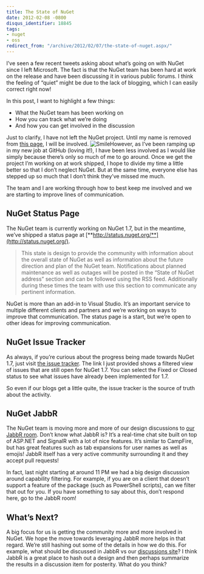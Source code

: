 ```yaml
---
title: The State of NuGet
date: 2012-02-08 -0800
disqus_identifier: 18845
tags:
- nuget
- oss
redirect_from: "/archive/2012/02/07/the-state-of-nuget.aspx/"
---
```


I’ve seen a few recent tweets asking about what’s going on with NuGet
since I left Microsoft. The fact is that the NuGet team has been hard at
work on the release and have been discussing it in various public
forums. I think the feeling of “quiet” might be due to the lack of
blogging, which I can easily correct right now!

In this post, I want to highlight a few things:

-   What the NuGet team has been working on
-   How you can track what we’re doing
-   And how you can get involved in the discussion

Just to clarify, I have not left the NuGet project. Until my name is
removed from [this
page](http://www.outercurve.org/Galleries/ASPNETOpenSourceGallery/NuGet "NuGet on Outercurve"),
I will be involved.
![Smile](https://haacked.com/images/haacked_com/WindowsLiveWriter/The-State-of-NuGet_A57C/wlEmoticon-smile_2.png)However,
as I’ve been ramping up in my new job at GitHub (loving it!), I have
been less involved as I would like simply because there’s only so much
of me to go around. Once we get the project I’m working on at work
shipped, I hope to divide my time a little better so that I don’t
neglect NuGet. But at the same time, everyone else has stepped up so
much that I don’t think they’ve missed me much.

The team and I are working through how to best keep me involved and we
are starting to improve lines of communication.

NuGet Status Page
-----------------

The NuGet team is currently working on NuGet 1.7, but in the meantime,
we’ve shipped a status page at
[**http://status.nuget.org/**](http://status.nuget.org/).

> This state is design to provide the community with information about
> the overall state of NuGet as well as information about the future
> direction and plan of the NuGet team. Notifications about planned
> maintenance as well as outages will be posted in the “State of NuGet
> address” section and can be followed using the RSS feed. Additionally
> during these times the team with use this section to communicate any
> pertinent information.

NuGet is more than an add-in to Visual Studio. It’s an important service
to multiple different clients and partners and we’re working on ways to
improve that communication. The status page is a start, but we’re open
to other ideas for improving communication.

NuGet Issue Tracker
-------------------

As always, if you’re curious about the progress being made towards NuGet
1.7, just visit [the issue
tracker](http://nuget.codeplex.com/workitem/list/advanced?keyword=&status=Open%20%28not%20closed%29&type=All&priority=All&release=NuGet%201.7&assignedTo=All&component=All&sortField=LastUpdatedDate&sortDirection=Descending&page=0 "NuGet Issue Tracker").
The link I just provided shows a filtered view of issues that are still
open for NuGet 1.7. You can select the Fixed or Closed status to see
what issues have already been implemented for 1.7.

So even if our blogs get a little quite, the issue tracker is the source
of truth about the activity.

NuGet JabbR
-----------

The NuGet team is moving more and more of our design discussions to [our
JabbR room](http://jabbr.net/#/rooms/nuget "NuGet JabbR Room"). Don’t
know what JabbR is? It’s a real-time chat site built on top of ASP.NET
and SignalR with a lot of nice features. It’s similar to CampFire, but
has great features such as tab expansions for user names as well as
emojis! JabbR itself has a very active community surrounding it and they
accept pull requests!

In fact, last night starting at around 11 PM we had a big design
discussion around capability filtering. For example, if you are on a
client that doesn’t support a feature of the package (such as PowerShell
scripts), can we filter that out for you. If you have something to say
about this, don’t respond here, go to the JabbR room!

What’s Next?
------------

A big focus for us is getting the community more and more involved in
NuGet. We hope the move towards leveraging JabbR more helps in that
regard. We’re still hashing out some of the details in how we do this.
For example, what should be discussed in JabbR vs our [discussions
site](http://nuget.codeplex.com/discussions "NuGet Discussions site.")?
I think JabbR is a great place to hash out a design and then perhaps
summarize the results in a discussion item for posterity. What do you
think?


